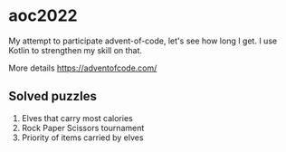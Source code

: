 # aoc2022
My attempt to participate advent-of-code, let's see how long I get.
I use Kotlin to strengthen my skill on that. 

More details https://adventofcode.com/

## Solved puzzles
1. Elves that carry most calories
2. Rock Paper Scissors tournament
3. Priority of items carried by elves
